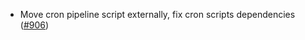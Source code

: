 - Move cron pipeline script externally, fix cron scripts dependencies
  ([#906](https://github.com/anoma/anoma/pull/906))